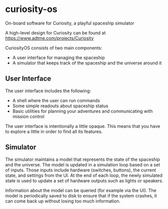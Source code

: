 # curiosity-os
On-board software for Curiosity, a playful spaceship simulator

A high-level design for Curiosity can be found at https://www.adtme.com/projects/Curiosity

CuriosityOS consists of two main components:
- A user interface for managing the spaceship
- A simulator that keeps track of the spaceship and the universe around it

## User Interface
The user interface includes the following:
- A shell where the user can run commands
- Some simple readouts about spaceship status
- Basic utilities for planning your adventures and communicating with mission control

The user interface is intentionally a little opaque. This means that you have to explore a little in order to find all its features.

## Simulator
The simulator maintains a model that represents the state of the spaceship and the universe. The model is updated in a simulation loop based on a set of inputs. Those inputs include hardware (switches, buttons), the current state, and settings from the UI. At the end of each loop, the newly simulated state is used to update a set of hardware outputs such as lights or speakers.

Information about the model can be queried (for example via the UI). The model is periodically saved to disk to ensure that if the system crashes, it can come back up without losing too much information.
